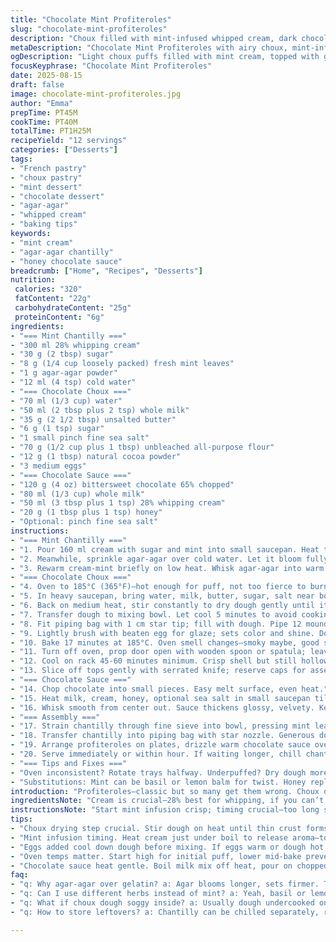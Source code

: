 ```yaml
---
title: "Chocolate Mint Profiteroles"
slug: "chocolate-mint-profiteroles"
description: "Choux filled with mint-infused whipped cream, dark chocolate sauce. Steps shuffled, some ingredients replaced. Gélatine swapped for agar-agar. Crème 35% slightly altered to 28%. Cocoa powder adjusted; honey used instead of corn syrup. Chill times shortened. Focus on textures, aromas for doneness. Practical tips for flaky choux, stable chantilly, shiny chocolate glaze. No nuts makes it allergy safe. Recipe split in three parts: mint chantilly, choux, chocolate sauce. Techniques explained with reasons. Kitchen mishaps addressed. Visual cues trump timer. Play with flavors by swapping mint for basil or different chocolates. Profiteroles look rustic yet refined, with a minty freshness and creamy bite."
metaDescription: "Chocolate Mint Profiteroles with airy choux, mint-infused chantilly, and bittersweet chocolate sauce. Agar-agar used, honey replaces corn syrup. Rustic, fresh, layered textures."
ogDescription: "Light choux puffs filled with mint cream, topped with glossy dark chocolate sauce. Agar-agar replaces gelatin. Honey sweetens. Rustic look, fresh mint aroma pops."
focusKeyphrase: "Chocolate Mint Profiteroles"
date: 2025-08-15
draft: false
image: chocolate-mint-profiteroles.jpg
author: "Emma"
prepTime: PT45M
cookTime: PT40M
totalTime: PT1H25M
recipeYield: "12 servings"
categories: ["Desserts"]
tags:
- "French pastry"
- "choux pastry"
- "mint dessert"
- "chocolate dessert"
- "agar-agar"
- "whipped cream"
- "baking tips"
keywords:
- "mint cream"
- "agar-agar chantilly"
- "honey chocolate sauce"
breadcrumb: ["Home", "Recipes", "Desserts"]
nutrition: 
 calories: "320"
 fatContent: "22g"
 carbohydrateContent: "25g"
 proteinContent: "6g"
ingredients:
- "=== Mint Chantilly ==="
- "300 ml 28% whipping cream"
- "30 g (2 tbsp) sugar"
- "8 g (1/4 cup loosely packed) fresh mint leaves"
- "1 g agar-agar powder"
- "12 ml (4 tsp) cold water"
- "=== Chocolate Choux ==="
- "70 ml (1/3 cup) water"
- "50 ml (2 tbsp plus 2 tsp) whole milk"
- "35 g (2 1/2 tbsp) unsalted butter"
- "6 g (1 tsp) sugar"
- "1 small pinch fine sea salt"
- "70 g (1/2 cup plus 1 tbsp) unbleached all-purpose flour"
- "12 g (1 tbsp) natural cocoa powder"
- "3 medium eggs"
- "=== Chocolate Sauce ==="
- "120 g (4 oz) bittersweet chocolate 65% chopped"
- "80 ml (1/3 cup) whole milk"
- "50 ml (3 tbsp plus 1 tsp) 28% whipping cream"
- "20 g (1 tbsp plus 1 tsp) honey"
- "Optional: pinch fine sea salt"
instructions:
- "=== Mint Chantilly ==="
- "1. Pour 160 ml cream with sugar and mint into small saucepan. Heat to just under boil—watch carefully, foam forms. Remove from heat immediately. Cover, steep mint 8 minutes max—too long turns bitter."
- "2. Meanwhile, sprinkle agar-agar over cold water. Let it bloom fully, 6 minutes. Agar needs full hydration before melting."
- "3. Rewarm cream-mint briefly on low heat. Whisk agar-agar into warm liquid till dissolved; no visible grains. Add remaining 140 ml cream cold. Pour into bowl. Cover surface tightly with plastic wrap to avoid skin. Chill minimum 5 hours (or overnight) to fully set flavor and texture."
- "=== Chocolate Choux ==="
- "4. Oven to 185°C (365°F)—hot enough for puff, not too fierce to burn. Middle rack best for even heat."
- "5. In heavy saucepan, bring water, milk, butter, sugar, salt near boil. Butter melts, liquid smooth. Off heat, dump flour and cocoa instantly. Stir vigorously with wooden spoon till paste forms, pulls from sides clean, maybe 2-3 minutes. No lumps, glossy but thick."
- "6. Back on medium heat, stir constantly to dry dough gently until it leaves thin crust on pan, about 4 minutes. Crucial step. Under-dried dough means soggy insides later."
- "7. Transfer dough to mixing bowl. Let cool 5 minutes to avoid cooking eggs on contact. Using paddle or wooden spoon, beat in 3 eggs one by one. First may look curdled; keep beating till smooth after third. Final texture: thick but dropping slowly off spoon in ribbons."
- "8. Fit piping bag with 1 cm star tip; fill with dough. Pipe 12 mounds spaced on parchment lined tray. Shiny mounds, even sizes."
- "9. Lightly brush with beaten egg for glaze; sets color and shine. Don’t overload or egg pools."
- "10. Bake 17 minutes at 185°C. Oven smell changes—smoky maybe, good sign. Then lower to 175°C (350°F), bake 18 more until puffed, tops less shiny, undersides rich brown but not burnt."
- "11. Turn off oven, prop door open with wooden spoon or spatula; leave choux inside 15-18 minutes. Perfect drying. Don’t rush or they’ll deflate."
- "12. Cool on rack 45-60 minutes minimum. Crisp shell but still hollow inside."
- "13. Slice off tops gently with serrated knife; reserve caps for assembly."
- "=== Chocolate Sauce ==="
- "14. Chop chocolate into small pieces. Easy melt surface, even heat."
- "15. Heat milk, cream, honey, optional sea salt in small saucepan till just boiling. Off heat, pour over chocolate; don’t stir first—let sit 90 seconds."
- "16. Whisk smooth from center out. Sauce thickens glossy, velvety. Keep warm gently; over-heat dulls shine."
- "=== Assembly ==="
- "17. Strain chantilly through fine sieve into bowl, pressing mint leaves well to extract max flavor and break fibers. Discard solids. Whip chantilly at medium speed to firm peaks but still soft texture—overwhip turns grainy."
- "18. Transfer chantilly into piping bag with star nozzle. Generous dollops into each puff. Press tops on carefully—don’t squash cream."
- "19. Arrange profiteroles on plates, drizzle warm chocolate sauce over, especially edges for drip effect."
- "20. Serve immediately or within hour. If waiting longer, chill chantilly separately, rewhip briefly before filling."
- "=== Tips and Fixes ==="
- "Oven inconsistent? Rotate trays halfway. Underpuffed? Dry dough more or oven hotter. Runny sauce? Add more chocolate or cool slightly. Whipped cream falling? Chill bowl and beaters well. No agar-agar? Use 2 leaves gelatin but flush them well to avoid texture loss."
- "Substitutions: Mint can be basil or lemon balm for twist. Honey replaced with maple syrup. Milk can be lower fat but choux less tender then. Cocoa: Dutch processed for less acidity."
introduction: "Profiteroles—classic but so many get them wrong. Choux dries out, cream melts, sauce dulls. Mint in chantilly adds fresh kick, cuts sweetness racing through chocolate. Tried agar-agar over gelatin once—firmer, less slippery texture, good for hold without ruining softness. Cocoa powder swapped to natural for sharper dark notes. Tossed in honey, softer than corn syrup, with floral note. Oven temps vary wildly; I rely on dough consistency and cracking shell for timing. If cream droops, it means you rushed chilling or whipped wrong. These little bombs are about layering textures—light, airy choux, creamy mint softness, punchy bittersweet sauce. Patience key, especially in chilling steps. Watch aroma changes during baking—burnt or doughy means restart. I chopped up process to keep surprises minimal. Past failures taught me—never trust clock alone."
ingredientsNote: "Cream is crucial—28% best for whipping, if you can’t find, substitute with 30%-35% just be mindful overwhipping risks. Agar-agar swells slowly but sets firmer, good alternative if avoiding gelatin. Mint leaves, fresh and vibrant, infuse aroma without bitterness. Cocoa powder natural, higher acidity enhances chocolate depth in choux shell. Honey brings body to sauce versus corn syrup’s neutral role, slight floral note unlike syrup. Butter unsalted keeps flavors balanced; salted masks chocolate nuances. Milk whole fat for richness; lower fat milk changes texture, choux loses tenderness. Eggs size matters—medium used for consistent hydration in dough. If fresh eggs missing, add teaspoon water per egg as moisture cushion. Honey can crystallize on storing sauce; reheat gently. Chocolate 65% balances bitterness with cream sweetness, swaps to 70% dark slightly harsher."
instructionsNote: "Start mint infusion crisp; timing crucial—too long strains flavor to bitter. Agar-agar requires full swelling; skip or texture suffers. Cooling chantilly mix fully before whipping—it improves volume and stability. Dough drying on heat ensures hollow choux without sogginess—fail here, puffs collapse. Mixing eggs gradually key; rushing makes dough wet, no structure. Pipe consistent size mounds for even baking; egg wash seals surface for glossy, caramelized crust. Oven door open post bake, moisture escapes; do this or shells soggy inside. Chocolate sauce rest after pouring hot milk allows proper melting—skip and sauce grainy. Straining chantilly separates mint bits—smoothness matters in mouthfeel. Whip chantilly to soft peaks for best texture in puffs. Assembly delicate; overfilling bursts shells. Serve soon after assembling or cream wilts. Watch signals over times—listen for crackle, feel shell stiffen, see color deepen—all tell doneness better than timer alone."
tips:
- "Choux drying step crucial. Stir dough on heat until thin crust forms on pan bottom. Under-dried means soggy. Don’t rush it, watch dough texture. Visual shine dulls. Rhythm of stirring matters—constant, steady but gentle."
- "Mint infusion timing. Heat cream just under boil to release aroma—too hot burns leaves, bitterness spoils cream. Steep no longer than 8 minutes—aroma peaks then flips bitter. Cover fast avoid evaporation loss."
- "Eggs added cool down dough before mixing. If eggs warm or dough hot, scramble starts. Beat one at a time. First looks odd but keep going until smooth ribbons. Texture matters here for puff rise and light structure."
- "Oven temps matter. Start high for initial puff, lower mid-bake prevents burning outside raw inside. Watch smell changes, shell cracking sound better than timer. Open door post bake prods moisture out, avoids collapse."
- "Chocolate sauce heat gentle. Boil milk mix off heat, pour on chopped chocolate, wait 90 seconds. Stir center out slow. Overheating dulls shine, sauce grainy. Keep warm but never hot, slow creaming retains thickness."
faq:
- "q: Why agar-agar over gelatin? a: Agar blooms longer, sets firmer. Texture firmer but less slippery. Needs full hydration before melting. Different mouthfeel. Gelatin can slip in softness, agar holds shape better but watch texture balance."
- "q: Can I use different herbs instead of mint? a: Yeah, basil or lemon balm work well. Swap leaves same weight. Aroma changes. Basil adds sweetness, lemon balm brighter note. Adjust steep times; stronger herbs less steeping. Experiment flavors but be wary bitterness."
- "q: What if choux dough soggy inside? a: Usually dough undercooked on stove or oven temp too low. Stir longer over heat to dry; stops soggy. Oven too cool? Puff less. Also chill dough a bit before eggs for better structure. No shortcuts here."
- "q: How to store leftovers? a: Chantilly can be chilled separately, rewhip before use. Choux best freshly baked but keep cool airtight max day. Sauce stores in fridge, rewarm gently. Avoid reheating whole profiterole; shells soften fast, cream melts."

---
```

